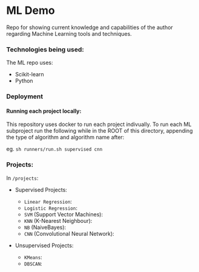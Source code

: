 # ML Demo

Repo for showing current knowledge and capabilities of the author regarding Machine Learning tools and techniques.

### Technologies being used:

The ML repo uses:

- Scikit-learn
- Python

### Deployment

#### Running each project locally:

This repository uses docker to run each project indivually. To run each ML subproject run the following while in the ROOT of this directory, appending the type of algorithm and algorithm name after:

eg. `sh runners/run.sh supervised cnn`


### Projects:

In `/projects`:

- Supervised Projects: 
    - `Linear Regression`:
    - `Logistic Regression`:
    - `SVM` (Support Vector Machines):
    - `KNN` (K-Nearest Neighbour):
    - `NB` (NaiveBayes):
    - `CNN` (Convolutional Neural Network):

- Unsupervised Projects:
  - `KMeans`:
  - `DBSCAN`:

